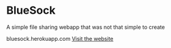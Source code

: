 # BlueSock
A simple file sharing webapp that was not that simple to create

bluesock.herokuapp.com
[Visit the website](bluesock.herokuapp.com)
